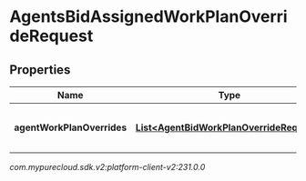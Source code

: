 # AgentsBidAssignedWorkPlanOverrideRequest


## Properties

| Name | Type | Description | Notes |
| ------------ | ------------- | ------------- | ------------- |
| **agentWorkPlanOverrides** | [**List&lt;AgentBidWorkPlanOverrideRequest&gt;**](AgentBidWorkPlanOverrideRequest) | The list of agent work plan overrides |  |




_com.mypurecloud.sdk.v2:platform-client-v2:231.0.0_
